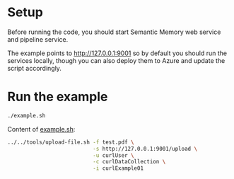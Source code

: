 # Setup

Before running the code, you should start Semantic Memory web service
and pipeline service.

The example points to http://127.0.0.1:9001 so by default you should
run the services locally, though you can also deploy them to Azure
and update the script accordingly.

# Run the example

```bash
./example.sh
```

Content of [example.sh](example.sh):

```bash
../../tools/upload-file.sh -f test.pdf \
                           -s http://127.0.0.1:9001/upload \
                           -u curlUser \
                           -c curlDataCollection \
                           -i curlExample01
```